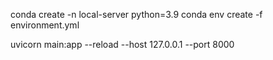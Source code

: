 conda create -n local-server python=3.9
conda env create -f environment.yml

uvicorn main:app --reload --host 127.0.0.1 --port 8000
